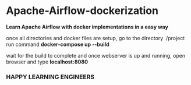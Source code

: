 # Apache-Airflow-dockerization


**Learn Apache Airflow with docker implementations in a easy way**

once all directories and docker files are setup, go to the directory ./project
run command **docker-compose up --build**

wait for the build to complete and once webserver is up and running, open browser and type  **localhost:8080**


### HAPPY LEARNING ENGINEERS
